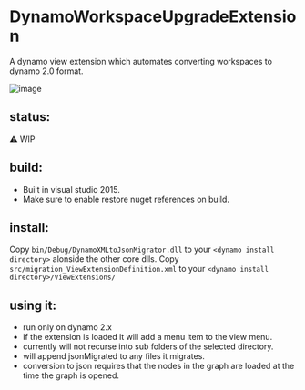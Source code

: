 # DynamoWorkspaceUpgradeExtension
A dynamo view extension which automates converting workspaces to dynamo 2.0 format.

![image](https://github.com/mjkkirschner/DynamoWorkspaceUpgradeExtension/blob/master/images/extensionImage.png)

## status:
:warning: WIP 

## build:

* Built in visual studio 2015.
* Make sure to enable restore nuget references on build.

## install:

Copy `bin/Debug/DynamoXMLtoJsonMigrator.dll` to your `<dynamo install directory>` alonside the other core dlls.
Copy `src/migration_ViewExtensionDefinition.xml` to your `<dynamo install directory>/ViewExtensions/`

## using it:
* run only on dynamo 2.x
* if the extension is loaded it will add a menu item to the view menu.
* currently will not recurse into sub folders of the selected directory.
* will append jsonMigrated to any files it migrates.
* conversion to json requires that the nodes in the graph are loaded at the time the graph is opened.

